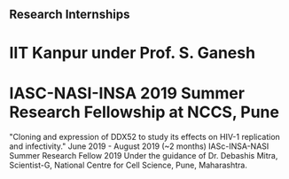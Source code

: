 ## Research Internships 
# IIT Kanpur under Prof. S. Ganesh
# IASC-NASI-INSA 2019 Summer Research Fellowship at NCCS, Pune 
"Cloning and expression of DDX52 to study its effects on HIV-1 replication and infectivity."
June 2019 - August 2019 (~2 months) IASc-INSA-NASI Summer Research Fellow 2019
Under the guidance of Dr. Debashis Mitra, Scientist-G, National Centre for Cell
Science, Pune, Maharashtra.
